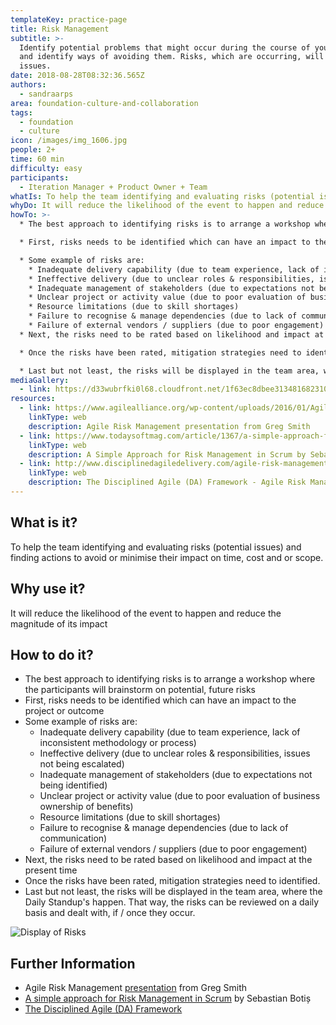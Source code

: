 ```yaml
---
templateKey: practice-page
title: Risk Management
subtitle: >-
  Identify potential problems that might occur during the course of your project
  and identify ways of avoiding them. Risks, which are occurring, will become
  issues.
date: 2018-08-28T08:32:36.565Z
authors:
  - sandraarps
area: foundation-culture-and-collaboration
tags:
  - foundation
  - culture
icon: /images/img_1606.jpg
people: 2+
time: 60 min
difficulty: easy
participants:
  - Iteration Manager + Product Owner + Team
whatIs: To help the team identifying and evaluating risks (potential issues) and finding actions to avoid or minimise their impact on time, cost and or scope.
whyDo: It will reduce the likelihood of the event to happen and reduce the magnitude of its impact
howTo: >-
  * The best approach to identifying risks is to arrange a workshop where the participants will brainstorm on potential, future risks

  * First, risks needs to be identified which can have an impact to the project or outcome

  * Some example of risks are:
    * Inadequate delivery capability (due to team experience, lack of inconsistent methodology or process)
    * Ineffective delivery (due to unclear roles & responsibilities, issues not being escalated)
    * Inadequate management of stakeholders (due to expectations not being identified)
    * Unclear project or activity value (due to poor evaluation of business ownership of benefits)
    * Resource limitations (due to skill shortages)
    * Failure to recognise & manage dependencies (due to lack of communication)
    * Failure of external vendors / suppliers (due to poor engagement)
  * Next, the risks need to be rated based on likelihood and impact at the present time

  * Once the risks have been rated, mitigation strategies need to identified.

  * Last but not least, the risks will be displayed in the team area, where the Daily Standup's happen. That way, the risks can be reviewed on a daily basis and dealt with, if / once they occur.
mediaGallery:
  - link: https://d33wubrfki0l68.cloudfront.net/1f63ec8dbee313481682310211f24ba74ac91c08/c7c83/images/scaled/img_1606.jpg
resources:
  - link: https://www.agilealliance.org/wp-content/uploads/2016/01/Agile-Risk-Management-Agile-2012.pdf
    linkType: web
    description: Agile Risk Management presentation from Greg Smith
  - link: https://www.todaysoftmag.com/article/1367/a-simple-approach-for-risk-management-in-scrum
    linkType: web
    description: A Simple Approach for Risk Management in Scrum by Sebastian Botis
  - link: http://www.disciplinedagiledelivery.com/agile-risk-management/
    linkType: web
    description: The Disciplined Agile (DA) Framework - Agile Risk Management
---
```

## What is it?

To help the team identifying and evaluating risks (potential issues) and finding actions to avoid or minimise their impact on time, cost and or scope.

## Why use it?

It will reduce the likelihood of the event to happen and reduce the magnitude of its impact

## How to do it?

* The best approach to identifying risks is to arrange a workshop where the participants will brainstorm on potential, future risks
* First, risks needs to be identified which can have an impact to the project or outcome
* Some example of risks are:
  * Inadequate delivery capability (due to team experience, lack of inconsistent methodology or process)
  * Ineffective delivery (due to unclear roles & responsibilities, issues not being escalated)
  * Inadequate management of stakeholders (due to expectations not being identified)
  * Unclear project or activity value (due to poor evaluation of business ownership of benefits)
  * Resource limitations (due to skill shortages)
  * Failure to recognise & manage dependencies (due to lack of communication)
  * Failure of external vendors / suppliers (due to poor engagement)
* Next, the risks need to be rated based on likelihood and impact at the present time
* Once the risks have been rated, mitigation strategies need to identified.
* Last but not least, the risks will be displayed in the team area, where the Daily Standup's happen. That way, the risks can be reviewed on a daily basis and dealt with, if / once they occur.

![Display of Risks](/images/img_1606.jpg)

## Further Information

* Agile Risk Management [presentation](https://www.agilealliance.org/wp-content/uploads/2016/01/Agile-Risk-Management-Agile-2012.pdf) from Greg Smith
* [A simple approach for Risk Management in Scrum](https://www.todaysoftmag.com/article/1367/a-simple-approach-for-risk-management-in-scrum) by Sebastian Botiș
* [The Disciplined Agile (DA) Framework](http://www.disciplinedagiledelivery.com/agile-risk-management/)
